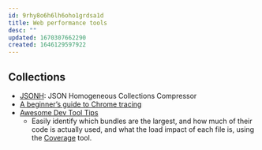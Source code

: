 ```yaml
---
id: 9rhy8o6h6lh6oho1grdsa1d
title: Web performance tools
desc: ""
updated: 1670307662290
created: 1646129597922
---
```


## Collections

- [JSONH](https://github.com/WebReflection/JSONH): JSON Homogeneous Collections Compressor
- [A beginner’s guide to Chrome tracing](https://nolanlawson.com/2022/10/26/a-beginners-guide-to-chrome-tracing/)
- [Awesome Dev Tool Tips](https://dev.to/lissy93/awesome-dev-tool-tips-32oo)
  - Easily identify which bundles are the largest, and how much of their code is actually used, and what the load impact of each file is, using the [Coverage](https://developer.chrome.com/docs/devtools/coverage/) tool.
